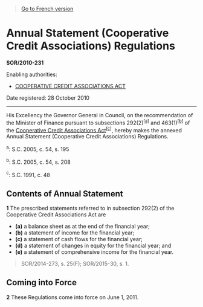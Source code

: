 > [Go to French version](/fr/Règlements/Décrets,%20ordonnances%20et%20règlements%20statutaires/2010/231.md)

# Annual Statement (Cooperative Credit Associations) Regulations

**SOR/2010-231**

Enabling authorities: 
- [COOPERATIVE CREDIT ASSOCIATIONS ACT](/en/Acts/Statutes%20of%20Canada/1991/c.%2048.md)

Date registered: 28 October 2010

----------

His Excellency the Governor General in Council, on the recommendation of the Minister of Finance pursuant to subsections 292(2)<sup><a href='#fn_1a'>[a]</a></sup> and 463(1)<sup><a href='#fn_1b'>[b]</a></sup> of the [Cooperative Credit Associations Act](/en/Acts/Statutes%20of%20Canada/1991/c.%2048.md)<sup><a href='#fn_1c'>[c]</a></sup>, hereby makes the annexed Annual Statement (Cooperative Credit Associations) Regulations.

<a name='fn_1a'><sup>a</sup></a>: S.C. 2005, c. 54, s. 195<br />

<a name='fn_1b'><sup>b</sup></a>: S.C. 2005, c. 54, s. 208<br />

<a name='fn_1c'><sup>c</sup></a>: S.C. 1991, c. 48<br />




## Contents of Annual Statement


**1** The prescribed statements referred to in subsection 292(2) of the Cooperative Credit Associations Act are
- **(a)** a balance sheet as at the end of the financial year;
- **(b)** a statement of income for the financial year;
- **(c)** a statement of cash flows for the financial year;
- **(d)** a statement of changes in equity for the financial year; and
- **(e)** a statement of comprehensive income for the financial year.
> SOR/2014-273, s. 25(F); SOR/2015-30, s. 1.





## Coming into Force


**2** These Regulations come into force on June 1, 2011.


